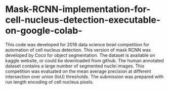 # Mask-RCNN-implementation-for-cell-nucleus-detection-executable-on-google-colab-
This code was developed for 2018 data science bowl competition for automation of cell nucleus detection. This version of mask RCNN  was developed by Coco for object segmentation. 
The dataset is available on kaggle website, or could be downloaded from github. The human annotated dataset contains a large number of segmented nuclei images. 
This competition was evaluated on the mean average precision at different intersection over union (IoU) thresholds.
The submission was prepared with run length encoding of cell nucleus pixels. 
